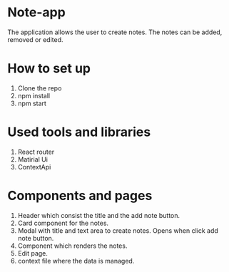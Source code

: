 # Note-app

The application allows the user to create notes. The notes can be added, removed or edited.

# How to set up

1. Clone the repo
2. npm install
3. npm start

# Used tools and libraries

1. React router
2. Matirial Ui
3. ContextApi

# Components and pages

1. Header which consist the title and the add note button.
2. Card component for the notes.
3. Modal with title and text area to create notes. Opens when click add note button.
4. Component which renders the notes.
5. Edit page.
6. context file where the data is managed.